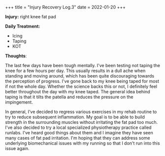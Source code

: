 +++
title = "Injury Recovery Log.3"
date = 2022-01-20
+++

**Injury:** right knee fat pad

**Daily Treatment:**

- Icing
- Taping
- KOT

**Thoughts**:

The last few days have been tough mentally. I've been testing not taping the knee for a few hours per day. This usually results in a dull ache when standing and moving around, which has been quite discouraging towards the perception of progress. I've gone back to my knee being taped for most if not the whole day. Whether the science backs this or not, I definitely feel better throughout the day with my knee taped. The general idea behind taping is that it tilts the patella and reduces the pressure on the impingement.

In general, I've decided to regress various exercises in my rehab routine to try to reduce subsequent inflammation. My goal is to be able to build strength in the surrounding muscles without irritating the fat pad too much. I've also decided to try a local specialized physiotherapy practice called runlabs. I've heard good things about them and I imagine they have seen many cases of fat pad irritation. I'm hoping that they can address some underlying biomechanical issues with my running so that I don't run into this issue again.

